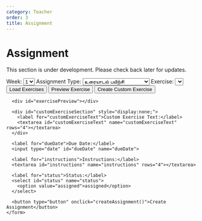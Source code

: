 ```yaml
---
category: Teacher
order: 3
title: Assignment 
---
```


<script src="{{ site.baseurl }}/scripts/track.js">tracker();</script>

<h1>Assignment </h1>
  <p>This section is under development. Please check back later for updates.</p>

  <div id="tracker"></div>

  <div id="assignmentSection">
    <!-- Assignment form and list will be dynamically inserted here -->
    <form id="assignmentForm">
      <label for="week">Week:</label>
      <select id="week" name="week">
        <option value="1">1</option>
        <option value="2">2</option>
        <option value="3">3</option>
        <option value="4">4</option>
        <option value="5">5</option>
      </select>
      <label for="assignmentType">Assignment Type:</label>
      <select id="assignmentType" name="assignmentType">
        <option value="உரையாடல் பயிற்சி">உரையாடல் பயிற்சி</option>
        <option value="கதை சொல்லுதல் பயிற்சி">கதை சொல்லுதல் பயிற்சி</option>
        <option value="கேட்டல்‌ கருத்தறிதல் பயிற்சி">கேட்டல்‌ கருத்தறிதல் பயிற்சி</option>
        <option value="தலைப்பு பயிற்சி">தலைப்பு பயிற்சி</option>
      </select>
      <label for="exercise">Exercise:</label>
      <select id="exercise" name="exercise">
        <!-- Options will be dynamically populated based on assignment type -->
      </select>
      <button type="button" onclick="loadExercises()">Load Exercises</button>
      <button type="button" onclick="previewExercise()">Preview Exercise</button>
      <button type="button" onclick="createCustomExercise()">Create Custom Exercise</button>

      <div id="exercisePreview"></div>

      <div id="customExerciseSection" style="display:none;">
        <label for="customExerciseText">Custom Exercise Text:</label>
        <textarea id="customExerciseText" name="customExerciseText" rows="4"></textarea>
      </div>

      <label for="dueDate">Due Date:</label>
      <input type="date" id="dueDate" name="dueDate">

      <label for="instructions">Instructions:</label>
      <textarea id="instructions" name="instructions" rows="4"></textarea>

      <label for="status">Status:</label>
      <select id="status" name="status">
        <option value="assigned">assigned</option>
      </select>

      <button type="button" onclick="createAssignment()">Create Assignment</button>
    </form>
  </div>

<script src="{{ site.baseurl }}/scripts/assignment.js"></script>
<div id="tracker"></div>

<div id="customExerciseSection" style="display:none;">
    <h2>Create Custom Exercise</h2
    <select id="customExerciseType" name="customExerciseType">
        <option value="உரையாடல் பயிற்சி">உரையாடல் பயிற்சி</option>
        <option value="கதை சொல்லுதல் பயிற்சி">கதை சொல்லுதல் பயிற்சி</option>
        <option value="கேட்டல்‌ கருத்தறிதல் பயிற்சி">கேட்டல்‌ கருத்தறிதல் பயிற்சி</option>
        <option value="தலைப்பு பயிற்சி">தலைப்பு பயிற்சி</option>
    </select><br><br>
    <!-- if custom exercise type is dialogue practice, show these fields -->
    <div id="dialogueFields" style="display:none;">
       <label for="title">Title:</label><br>
         <input type="text" id="title" name="title"><br><br>
         <label for="questions">questions, press button to add more</label><br>
         <input type="text" id="questions" name="questions"><br><br>
         <button type="button" onclick="addQuestionField()">Add Question</button><br><br>
    </div>
    <!-- if custom exercise type is story telling practice, show these fields -->
    <div id="storyFields" style="display:none;">
       <label for="storyTitle">Story Title:</label><br>
         <input type="text" id="storyTitle" name="storyTitle"><br><br>
         <label for="storyPrompt">Story Prompt:</label><br>
         <textarea id="storyPrompt" name="storyPrompt" rows="4" cols="  50"></textarea><br><br>
    </div>
    <!-- if custom exercise type is listening comprehension practice, show these fields -->
    <div id="listeningFields" style="display:none;">
       <label for="listeningTitle">Listening Title:</label><br>
         <input type="text" id="listeningTitle" name="listeningTitle"><br><br>
         <label for="listeningAudioURL">YouTube Embed URL:</label><br>
         <input type="text" id="listeningAudioURL" name="listeningAudioURL"><br><br>
         <label for="listeningQuestions">questions, press button to add more</label><br>
         <button type="button" onclick="addListeningQuestionField()">Add Question</button><br><br>
    </div>
    <!-- if custom exercise type is topic practice, show these fields -->
    <div id="topicFields" style="display:none;">
       <label for="topicTitle">Topic Title:</label><br>
         <input type="text" id="topicTitle" name="topicTitle"><br><br>
         <label for="topicKeywords">keywords, press button to add more</label><br>
         <input type="text" id="topicKeywords" name="topicKeywords"><br><br>
         <button type="button" onclick="addTopicKeywordField()">Add Keyword</button><br><br>
    </div>
    <button type="button" onclick="createCustomExercise()">Create Custom Exercise</button>
</div>
